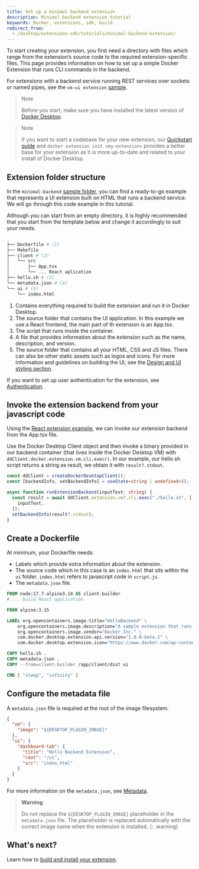 ```yaml
---
title: Set up a minimal backend extension
description: Minimal backend extension tutorial
keywords: Docker, extensions, sdk, build
redirect_from:
  - /desktop/extensions-sdk/tutorials/minimal-backend-extension/
---
```


To start creating your extension, you first need a directory with files which range from the extension’s source code to the required extension-specific files. This page provides information on how to set up a simple Docker Extension that runs CLI commands in the backend.

For extensions with a backend service running REST services over sockets or named pipes, see the `vm-ui extension` [sample](https://github.com/docker/extensions-sdk/tree/main/samples).

> Note
>
> Before you start, make sure you have installed the latest version of [Docker Desktop](../../../release-notes.md).

> Note
>
> If you want to start a codebase for your new extension, our [Quickstart guide](../../quickstart.md) and `docker extension init <my-extension>` provides a better base for your extension as it is more up-to-date and related to your install of Docker Desktop.

## Extension folder structure

In the `minimal-backend` [sample folder](https://github.com/docker/extensions-sdk/tree/main/samples), you can find a ready-to-go example that represents a UI extension built on HTML that runs a backend service. We will go through this code example in this tutorial.

Although you can start from an empty directory, it is highly recommended that you start from the template below and change it accordingly to suit your needs.

```bash
.
├── Dockerfile # (1)
├── Makefile
├── client # (2)
│   └── src
│       ├── App.tsx
│       └── ... React aplication
├── hello.sh # (3)
└── metadata.json # (4)
└── ui # (5)
    └── index.html
```

1. Contains everything required to build the extension and run it in Docker Desktop.
2. The source folder that contains the UI application. In this example we use a React frontend, the main part of th extension is an App.tsx.
3. The script that runs inside the container.
4. A file that provides information about the extension such as the name, description, and version.
5. The source folder that contains all your HTML, CSS and JS files. There can also be other static assets such as logos and icons. For more information and guidelines on building the UI, see the [Design and UI styling section](../../design/design-guidelines.md).

If you want to set up user authentication for the extension, see [Authentication](../../dev/oauth2-flow.md).

## Invoke the extension backend from your javascript code

Using the [React extension example](./react-extension.md), we can invoke our extension backend from the App.tsx file.

Use the Docker Desktop Client object and then invoke a binary provided in our backend container (that lives inside the Docker Desktop VM) with `ddClient.docker.extension.vm.cli.exec()`.
In our example, our hello.sh script returns a string as result, we obtain it with `result?.stdout`.

```typescript
const ddClient = createDockerDesktopClient();
const [backendInfo, setBackendInfo] = useState<string | undefined>();

async function runExtensionBackend(inputText: string) {
  const result = await ddClient.extension.vm?.cli.exec("./hello.sh", [
    inputText,
  ]);
  setBackendInfo(result?.stdout);
}
```

## Create a Dockerfile

At minimum, your Dockerfile needs:

- Labels which provide extra information about the extension.
- The source code which in this case is an `index.html` that sits within the `ui` folder. `index.html` refers to javascript code in `script.js`.
- The `metadata.json` file.

```Dockerfile
FROM node:17.7-alpine3.14 AS client-builder
# ... build React application

FROM alpine:3.15

LABEL org.opencontainers.image.title="HelloBackend" \
    org.opencontainers.image.description="A sample extension that runs a shell script inside a container's Desktop VM." \
    org.opencontainers.image.vendor="Docker Inc." \
    com.docker.desktop.extension.api.version="1.0.0-beta.1" \
    com.docker.desktop.extension.icon="https://www.docker.com/wp-content/uploads/2022/03/Moby-logo.png"

COPY hello.sh .
COPY metadata.json .
COPY --from=client-builder /app/client/dist ui

CMD [ "sleep", "infinity" ]
```

## Configure the metadata file

A `metadata.json` file is required at the root of the image filesystem.

```json
{
  "vm": {
    "image": "${DESKTOP_PLUGIN_IMAGE}"
  },
  "ui": {
    "dashboard-tab": {
      "title": "Hello Backend Extension",
      "root": "/ui",
      "src": "index.html"
    }
  }
}
```

For more information on the `metadata.json`, see [Metadata](../../extensions/METADATA.md).

> **Warning**
>
> Do not replace the `${DESKTOP_PLUGIN_IMAGE}` placeholder in the `metadata.json` file. The placeholder is replaced automatically with the correct image name when the extension is installed.
> {: .warning}

## What's next?

Learn how to [build and install your extension](../build-install.md).
